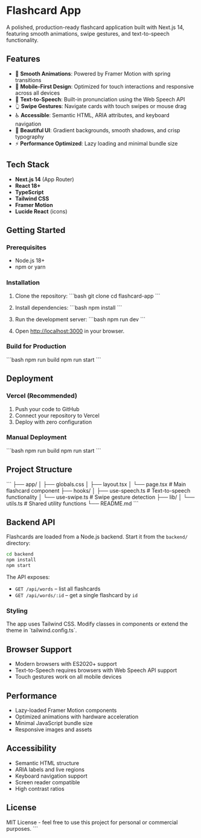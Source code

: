 # Flashcard App

A polished, production-ready flashcard application built with Next.js 14, featuring smooth animations, swipe gestures, and text-to-speech functionality.

## Features

- 🎯 **Smooth Animations**: Powered by Framer Motion with spring transitions
- 📱 **Mobile-First Design**: Optimized for touch interactions and responsive across all devices
- 🎵 **Text-to-Speech**: Built-in pronunciation using the Web Speech API
- 👆 **Swipe Gestures**: Navigate cards with touch swipes or mouse drag
- ♿ **Accessible**: Semantic HTML, ARIA attributes, and keyboard navigation
- 🎨 **Beautiful UI**: Gradient backgrounds, smooth shadows, and crisp typography
- ⚡ **Performance Optimized**: Lazy loading and minimal bundle size

## Tech Stack

- **Next.js 14** (App Router)
- **React 18+**
- **TypeScript**
- **Tailwind CSS**
- **Framer Motion**
- **Lucide React** (icons)

## Getting Started

### Prerequisites

- Node.js 18+ 
- npm or yarn

### Installation

1. Clone the repository:
\`\`\`bash
git clone <repository-url>
cd flashcard-app
\`\`\`

2. Install dependencies:
\`\`\`bash
npm install
\`\`\`

3. Run the development server:
\`\`\`bash
npm run dev
\`\`\`

4. Open [http://localhost:3000](http://localhost:3000) in your browser.

### Build for Production

\`\`\`bash
npm run build
npm run start
\`\`\`

## Deployment

### Vercel (Recommended)

1. Push your code to GitHub
2. Connect your repository to Vercel
3. Deploy with zero configuration

### Manual Deployment

\`\`\`bash
npm run build
npm run start
\`\`\`

## Project Structure

\`\`\`
├── app/
│   ├── globals.css
│   ├── layout.tsx
│   └── page.tsx          # Main flashcard component
├── hooks/
│   ├── use-speech.ts     # Text-to-speech functionality
│   └── use-swipe.ts      # Swipe gesture detection
├── lib/
│   └── utils.ts          # Shared utility functions
└── README.md
\`\`\`

## Backend API

Flashcards are loaded from a Node.js backend. Start it from the `backend/` directory:

```bash
cd backend
npm install
npm start
```

The API exposes:

- `GET /api/words` – list all flashcards
- `GET /api/words/:id` – get a single flashcard by `id`


### Styling

The app uses Tailwind CSS. Modify classes in components or extend the theme in \`tailwind.config.ts\`.

## Browser Support

- Modern browsers with ES2020+ support
- Text-to-Speech requires browsers with Web Speech API support
- Touch gestures work on all mobile devices

## Performance

- Lazy-loaded Framer Motion components
- Optimized animations with hardware acceleration
- Minimal JavaScript bundle size
- Responsive images and assets

## Accessibility

- Semantic HTML structure
- ARIA labels and live regions
- Keyboard navigation support
- Screen reader compatible
- High contrast ratios

## License

MIT License - feel free to use this project for personal or commercial purposes.
\`\`\`
